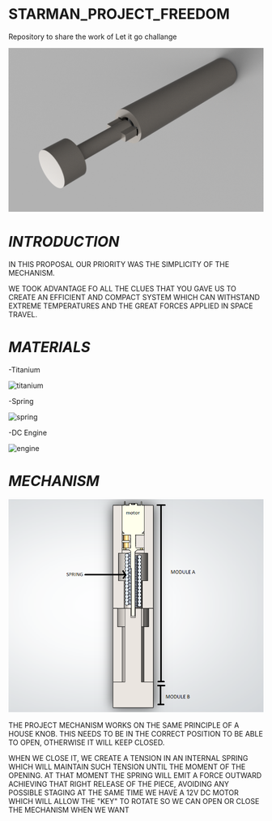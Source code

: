 # STARMAN_PROJECT_FREEDOM
Repository to share the work of Let it go challange

![Portada](https://github.com/Marcoz08/STARMAN_PROJECT_FREEDOM/blob/main/Website/Assembly_phase_2.png)



# *INTRODUCTION*

IN THIS PROPOSAL OUR PRIORITY WAS THE SIMPLICITY OF THE MECHANISM.

WE TOOK ADVANTAGE FO ALL THE CLUES THAT YOU GAVE US TO CREATE AN EFFICIENT AND COMPACT SYSTEM WHICH CAN WITHSTAND EXTREME TEMPERATURES AND THE GREAT FORCES APPLIED IN SPACE TRAVEL.

# *MATERIALS*

 -Titanium
 
  ![titanium](https://www.masterlogistica.es/wp-content/uploads/2020/10/caracteristicas-del-titanio.jpg)
 
 -Spring
 
 ![spring]( https://encrypted-tbn0.gstatic.com/images?q=tbn:ANd9GcTDpGAw2bQhmxmm2_GppIcOEf4ka_BFL2qWrg&usqp=CAU)

 
 -DC Engine
 
 ![engine]( https://images.e-deala.com/200082/001.jpg)
 
 
 
 # *MECHANISM*
 
  ![MECHANISM](https://github.com/Marcoz08/STARMAN_PROJECT_FREEDOM/blob/main/Website/Captura%20de%20pantalla%20(119)2.png)
  
THE PROJECT MECHANISM WORKS ON THE SAME PRINCIPLE OF A HOUSE KNOB. THIS NEEDS TO BE IN THE CORRECT POSITION TO BE ABLE TO OPEN, OTHERWISE IT WILL KEEP CLOSED. 

WHEN WE CLOSE IT, WE CREATE A TENSION IN AN INTERNAL SPRING WHICH WILL MAINTAIN SUCH TENSION UNTIL THE MOMENT OF THE OPENING. AT THAT MOMENT THE SPRING WILL EMIT A FORCE OUTWARD ACHIEVING THAT RIGHT RELEASE OF THE PIECE, AVOIDING ANY POSSIBLE STAGING 
AT THE SAME TIME WE HAVE A 12V DC MOTOR WHICH WILL ALLOW THE "KEY" TO ROTATE SO WE CAN OPEN OR CLOSE THE MECHANISM WHEN WE WANT
